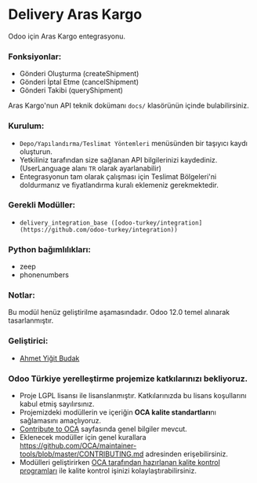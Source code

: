# Delivery Aras Kargo

Odoo için Aras Kargo entegrasyonu.

### Fonksiyonlar:

- Gönderi Oluşturma (createShipment)
- Gönderi İptal Etme (cancelShipment)
- Gönderi Takibi (queryShipment)

Aras Kargo'nun API teknik dokümanı `docs/` klasörünün içinde bulabilirsiniz.

### Kurulum:

- `Depo/Yapılandırma/Teslimat Yöntemleri` menüsünden bir taşıyıcı kaydı oluşturun.
- Yetkiliniz tarafından size sağlanan API bilgilerinizi kaydediniz. (UserLanguage alanı
  `TR` olarak ayarlanabilir)
- Entegrasyonun tam olarak çalışması için Teslimat Bölgeleri'ni doldurmanız ve
  fiyatlandırma kuralı eklemeniz gerekmektedir.

### Gerekli Modüller:

-     delivery_integration_base ([odoo-turkey/integration](https://github.com/odoo-turkey/integration))

### Python bağımlılıkları:

- zeep
- phonenumbers

### Notlar:

Bu modül henüz geliştirilme aşamasındadır. Odoo 12.0 temel alınarak tasarlanmıştır.

### Geliştirici:

- [Ahmet Yiğit Budak](https://github.com/yibudak)

### Odoo Türkiye yerelleştirme projemize katkılarınızı bekliyoruz.

- Proje LGPL lisansı ile lisanslanmıştır. Katkılarınızda bu lisans koşullarını kabul
  etmiş sayılırsınız.
- Projemizdeki modüllerin ve içeriğin **OCA kalite standartları**nı sağlamasını
  amaçlıyoruz.
- [Contribute to OCA](https://odoo-community.org/page/Contribute) sayfasında genel
  bilgiler mevcut.
- Eklenecek modüller için genel kurallara
  https://github.com/OCA/maintainer-tools/blob/master/CONTRIBUTING.md adresinden
  erişebilirsiniz.
- Modülleri geliştirirken
  [OCA tarafından hazırlanan kalite kontrol programları](https://github.com/OCA/maintainer-quality-tools)
  ile kalite kontrol işinizi kolaylaştırabilirsiniz.
